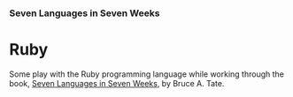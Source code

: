 ### Seven Languages in Seven Weeks

# Ruby

Some play with the Ruby programming language while working through the book, [Seven Languages in Seven Weeks](https://www.amazon.com/Seven-Languages-Weeks-Programming-Programmers/dp/193435659X), by Bruce A. Tate. 
